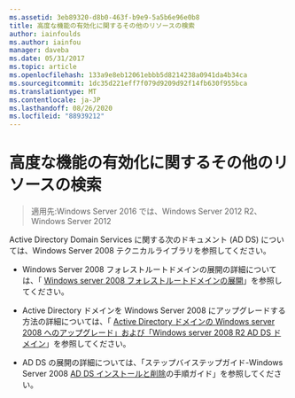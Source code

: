```yaml
---
ms.assetid: 3eb89320-d8b0-463f-b9e9-5a5b6e96e0b8
title: 高度な機能の有効化に関するその他のリソースの検索
author: iainfoulds
ms.author: iainfou
manager: daveba
ms.date: 05/31/2017
ms.topic: article
ms.openlocfilehash: 133a9e8eb12061ebbb5d8214238a0941da4b34ca
ms.sourcegitcommit: 1dc35d221eff7f079d9209d92f14fb630f955bca
ms.translationtype: MT
ms.contentlocale: ja-JP
ms.lasthandoff: 08/26/2020
ms.locfileid: "88939212"
---
```

# <a name="finding-additional-resources-for-enabling-advanced-features"></a>高度な機能の有効化に関するその他のリソースの検索

> 適用先:Windows Server 2016 では、Windows Server 2012 R2、Windows Server 2012

Active Directory Domain Services に関する次のドキュメント (AD DS) については、Windows Server 2008 テクニカルライブラリを参照してください。

- Windows Server 2008 フォレストルートドメインの展開の詳細については、「 [Windows server 2008 フォレストルートドメインの展開](/previous-versions/windows/it-pro/windows-server-2008-r2-and-2008/cc731174(v=ws.10))」を参照してください。

- Active Directory ドメインを Windows Server 2008 にアップグレードする方法の詳細については、「 [Active Directory ドメインの Windows server 2008 へのアップグレード」および「Windows server 2008 R2 AD DS ドメイン](/previous-versions/windows/it-pro/windows-server-2008-r2-and-2008/cc731188(v=ws.10))」を参照してください。

- AD DS の展開の詳細については、「ステップバイステップガイド-Windows Server 2008 [AD DS インストールと削除](/previous-versions/windows/it-pro/windows-server-2008-r2-and-2008/cc755258(v=ws.10))の手順ガイド」を参照してください。
